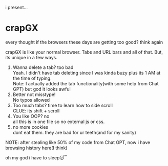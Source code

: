 i present...
# crapGX
every thought if the browsers these days are getting too good?
think again

crapGX is like your normal browser. Tabs and URL bars and all of that. But, its unique in a few ways.

1. Wanna delete a tab? too bad <br>
   Yeah. I didn't have tab deleting since I was kinda buzy plus its 1 AM at the time of typing.<br>
   Note: I actually added the tab functionality(with some help from Chat GPT) but god it looks awful
3. Better not misstype!<br>
   No typos allowed
4. Too much tabs? time to learn how to side scroll<br>
   CLUE: its shift + scroll
5. You like OOP? no <br>
   all this is in one file so no external js or css.
6. no more cookies<br>
   dont eat them.  they are bad for ur teeth(and for my sanity)<br>

NOTE: after stealing like 50% of my code from Chat GPT, now i have browsing history here(I think)















































































































































oh my god i have to sleep😴 
